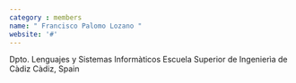 ```yaml
---
category : members
name: " Francisco Palomo Lozano " 
website: '#'
---
```

Dpto. Lenguajes y Sistemas Informàticos
Escuela Superior de Ingenierìa de Càdiz
Càdiz, Spain

